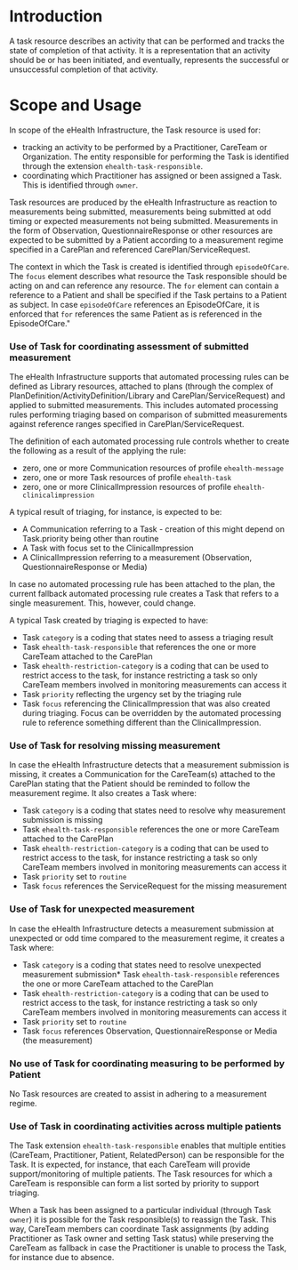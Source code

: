 # Introduction

A task resource describes an activity that can be performed and tracks the state of completion of that activity. It is a representation that an activity should be or has been initiated, and eventually, represents the successful or unsuccessful completion of that activity.

# Scope and Usage

In scope of the eHealth Infrastructure, the Task resource is used for:

* tracking an activity to be performed by a Practitioner, CareTeam or Organization. The entity responsible for performing the Task is identified through the extension `ehealth-task-responsible`.
* coordinating which Practitioner has assigned or been assigned a Task. This is identified through `owner`.

Task resources are produced by the eHealth Infrastructure as reaction to measurements being submitted, measurements being submitted at odd timing or expected measurements not being submitted. Measurements in the form of Observation, QuestionnaireResponse or other resources are expected to be submitted by a Patient according to a measurement regime specified in a CarePlan and referenced CarePlan/ServiceRequest.

The context in which the Task is created is identified through `episodeOfCare`. The `focus` element describes what resource the Task responsible should be acting on and can reference any resource. The `for` element can contain a reference to a Patient and shall be specified if the Task pertains to a Patient as subject. In case `episodeOfCare` references an EpisodeOfCare, it is enforced that `for` references the same Patient as is referenced in the EpisodeOfCare."

### Use of Task for coordinating assessment of submitted measurement

The eHealth Infrastructure supports that automated processing rules can be defined as Library resources, attached to plans (through the complex of PlanDefinition/ActivityDefinition/Library and CarePlan/ServiceRequest) and applied to submitted measurements. This includes automated processing rules performing triaging based on comparison of submitted measurements against reference ranges specified in CarePlan/ServiceRequest.

The definition of each automated processing rule controls whether to create the following as a result of the applying the rule:

* zero, one or more Communication resources of profile `ehealth-message`
* zero, one or more Task resources of profile `ehealth-task`
* zero, one or more ClinicalImpression resources of profile `ehealth-clinicalimpression`

A typical result of triaging, for instance, is expected to be:
* A Communication referring to a Task - creation of this might depend on Task.priority being other than routine
* A Task with focus set to the ClinicalImpression
* A ClinicalImpression referring to a measurement (Observation, QuestionnaireResponse or Media)

In case no automated processing rule has been attached to the plan, the current fallback automated processing rule creates a Task that refers to a single measurement. This, however, could change.

 A typical Task created by triaging is expected to have:

* Task `category` is a coding that states need to assess a triaging result
* Task `ehealth-task-responsible` that references the one or more CareTeam attached to the CarePlan
* Task `ehealth-restriction-category` is a coding that can be used to restrict access to the task, for instance restricting a task so only CareTeam members involved in monitoring measurements can access it
* Task `priority` reflecting the urgency set by the triaging rule
* Task `focus` referencing the ClinicalImpression that was also created during triaging. Focus can be overridden by the automated processing rule to reference something different than the ClinicalImpression.

### Use of Task for resolving missing measurement

In case the eHealth Infrastructure detects that a measurement submission is missing, it creates a Communication for the CareTeam(s) attached to the CarePlan stating that the Patient should be reminded to follow the measurement regime. It also creates a Task where:

* Task `category` is a coding that states need to resolve why measurement submission is missing
* Task `ehealth-task-responsible` references the one or more CareTeam attached to the CarePlan
* Task `ehealth-restriction-category` is a coding that can be used to restrict access to the task, for instance restricting a task so only CareTeam members involved in monitoring measurements can access it
* Task `priority` set to `routine`
* Task `focus` references the ServiceRequest for the missing measurement

### Use of Task for unexpected measurement
In case the eHealth Infrastructure detects a measurement submission at unexpected or odd time compared to the measurement regime, it creates a Task where:

* Task `category` is a coding that states need to resolve unexpected measurement submission* Task `ehealth-task-responsible` references the one or more CareTeam attached to the CarePlan
* Task `ehealth-restriction-category` is a coding that can be used to restrict access to the task, for instance restricting a task so only CareTeam members involved in monitoring measurements can access it
* Task `priority` set to `routine`
* Task `focus` references Observation, QuestionnaireResponse or Media (the measurement)

### No use of Task for coordinating measuring to be performed by Patient

No Task resources are created to assist in adhering to a measurement regime.

### Use of Task in coordinating activities across multiple patients

The Task extension `ehealth-task-responsible` enables that multiple entities (CareTeam, Practitioner, Patient, RelatedPerson) can be responsible for the Task. It is expected, for instance, that each CareTeam will provide support/monitoring of multiple patients. The Task resources for which a CareTeam is responsible can form a list sorted by priority to support triaging.

When a Task has been assigned to a particular individual (through Task `owner`) it is possible for the Task responsible(s) to reassign the Task. This way, CareTeam members can coordinate Task assignments (by adding Practitioner as Task owner and setting Task status) while preserving the CareTeam as fallback in case the Practitioner is unable to process the Task, for instance due to absence.